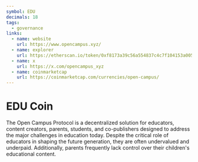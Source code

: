 ```yaml
---
symbol: EDU
decimals: 18
tags:
  - governance
links:
  - name: website
    url: https://www.opencampus.xyz/
  - name: explorer
    url: https://etherscan.io/token/0xf8173a39c56a554837c4c7f104153a005d284d11
  - name: x
    url: https://x.com/opencampus_xyz
  - name: coinmarketcap
    url: https://coinmarketcap.com/currencies/open-campus/
---
```


# EDU Coin

The Open Campus Protocol is a decentralized solution for educators, content creators, parents, students, and co-publishers designed to address the major challenges in education today. Despite the critical role of educators in shaping the future generation, they are often undervalued and underpaid. Additionally, parents frequently lack control over their children's educational content.
